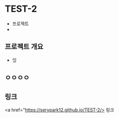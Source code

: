 # TEST-2


- 프로젝트
-
## 프로젝트 개요

- 잉

## ㅇㅇㅇㅇ
## 링크
<a href="https://serypark12.github.io/TEST-2/> 링크</a>
